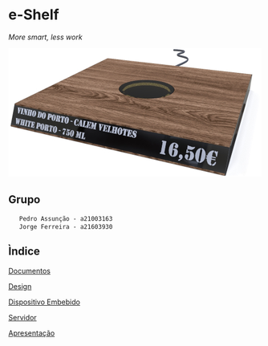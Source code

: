 # e-Shelf

*More smart, less work*

![Sugestão de design](design/img/final/eshelf0006.jpg)

## Grupo

       Pedro Assunção - a21003163
       Jorge Ferreira - a21603930

## Ìndice

[Documentos](docs)

[Design](design)

[Dispositivo Embebido](embedded)

[Servidor](server)

[Apresentação](presentation)
